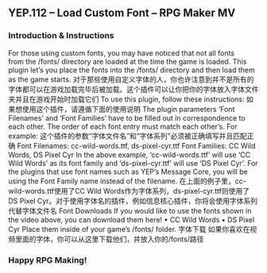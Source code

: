 ## YEP.112 – Load Custom Font – RPG Maker MV
### Introduction & Instructions
For those using custom fonts, you may have noticed that not all fonts from the /fonts/ directory are loaded at the time the game is loaded. This plugin let’s you place the fonts into the /fonts/ directory and then load them as the game starts.
对于那些使用自定义字体的人，你也许注意到并不是所有的字体都可以在游戏加载完毕后被加载。这个插件可以让你把你的字体放入字体文件夹并且在游戏开始时加载它们
To use this plugin, follow these instructions:
如果想使用这个插件，请遵循下面的使用说明
The plugin parameters ‘Font Filenames’ and ‘Font Families’ have to be filled out in correspondence to each other. The order of each font entry must match each other’s. For example:
这个插件的参数“字体文件名”和“字体系列”必须被正确填写并且匹配正确
	Font Filenames: cc-wild-words.ttf, ds-pixel-cyr.ttf
	Font Families: CC Wild Words, DS Pixel Cyr
In the above example, ‘cc-wild-words.ttf’ will use ‘CC Wild Words’ as its font family and ‘ds-pixel-cyr.ttf’ will use ‘DS Pixel Cyr’. For the plugins that use font names such as YEP’s Message Core, you will be using the Font Family name instead of the filename.
在上面的例子里，cc-wild-words.ttf使用了CC Wild Words作为字体系列，ds-pixel-cyr.ttf则使用了DS Pixel Cyr。对于使用字体名的插件，例如信息核心插件，你将会使用字体系列代替字体文件名
Font Downloads
If you would like to use the fonts shown in the video above, you can download them here!
•	CC Wild Words
•	DS Pixel Cyr
Place them inside of your game’s /fonts/ folder.
字体下载
如果你喜欢在视频里面的字体，你可以从这里下载他们，并放入你的/fonts/路径
### Happy RPG Making!
